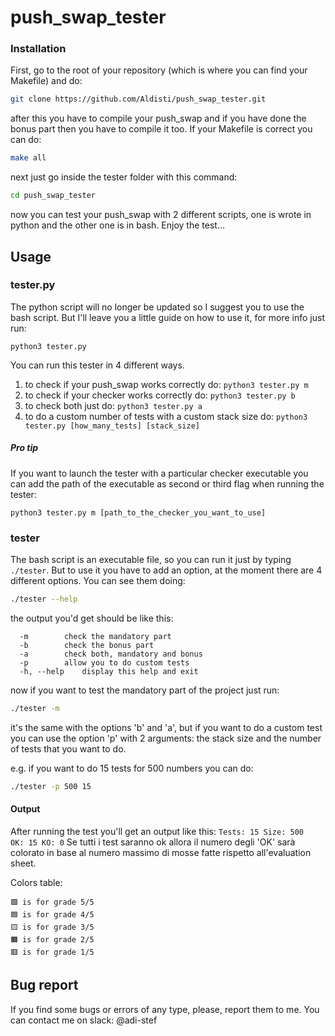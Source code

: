 # push_swap_tester

### Installation

First, go to the root of your repository (which is where you can find your
Makefile) and do:

```bash
git clone https://github.com/Aldisti/push_swap_tester.git
```

after this you have to compile your push_swap and if you have done the bonus
part then you have to compile it too. If your Makefile is correct you can do:

```bash
make all
```

next just go inside the tester folder with this command:

```bash
cd push_swap_tester
```

now you can test your push_swap with 2 different scripts, one is wrote in
python and the other one is in bash. Enjoy the test...

## Usage

### tester.py

The python script will no longer be updated so I suggest you to use the bash
script. But I'll leave you a little guide on how to use it, for more info
just run:

```python3 tester.py```

You can run this tester in 4 different ways.
1) to check if your push_swap works correctly do:
```python3 tester.py m```
2) to check if your checker works correctly do:
```python3 tester.py b```
3) to check both just do:
```python3 tester.py a```
4) to do a custom number of tests with a custom stack size do:
```python3 tester.py [how_many_tests] [stack_size]```

##### Pro tip

If you want to launch the tester with a particular checker executable you can
add the path of the executable as second or third flag when running the tester:

```python3 tester.py m [path_to_the_checker_you_want_to_use]```

### tester

The bash script is an executable file, so you can run it just by typing
```./tester```. But to use it you have to add an option, at the moment there
are 4 different options. You can see them doing:

```bash
./tester --help
```

the output you'd get should be like this:
```
  -m		check the mandatory part
  -b		check the bonus part
  -a		check both, mandatory and bonus
  -p		allow you to do custom tests
  -h, --help	display this help and exit
```

now if you want to test the mandatory part of the project just run:
```bash
./tester -m
```

it's the same with the options 'b' and 'a', but if you want to do a custom test
you can use the option 'p' with 2 arguments: the stack size and the number of
tests that you want to do.

e.g. if you want to do 15 tests for 500 numbers you can do:

```bash
./tester -p 500 15
```

#### Output

After running the test you'll get an output like this:
```Tests: 15 Size: 500	OK: 15 KO: 0```
Se tutti i test saranno ok allora il numero degli 'OK' sarà colorato in base
al numero massimo di mosse fatte rispetto all'evaluation sheet.

Colors table:

```
🟩 is for grade 5/5
🟦 is for grade 4/5
🟨 is for grade 3/5
🟧 is for grade 2/5
🟥 is for grade 1/5
```

## Bug report

If you find some bugs or errors of any type, please, report them to me. You can
contact me on slack: @adi-stef